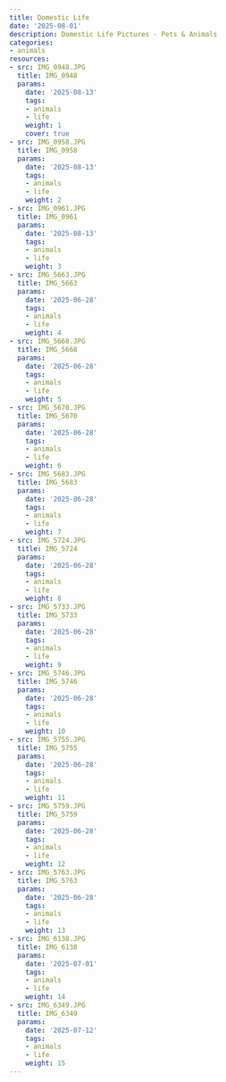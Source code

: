 ```yaml
---
title: Domestic Life
date: '2025-08-01'
description: Domestic Life Pictures - Pets & Animals
categories:
- animals
resources:
- src: IMG_0948.JPG
  title: IMG_0948
  params:
    date: '2025-08-13'
    tags:
    - animals
    - life
    weight: 1
    cover: true
- src: IMG_0958.JPG
  title: IMG_0958
  params:
    date: '2025-08-13'
    tags:
    - animals
    - life
    weight: 2
- src: IMG_0961.JPG
  title: IMG_0961
  params:
    date: '2025-08-13'
    tags:
    - animals
    - life
    weight: 3
- src: IMG_5663.JPG
  title: IMG_5663
  params:
    date: '2025-06-28'
    tags:
    - animals
    - life
    weight: 4
- src: IMG_5668.JPG
  title: IMG_5668
  params:
    date: '2025-06-28'
    tags:
    - animals
    - life
    weight: 5
- src: IMG_5670.JPG
  title: IMG_5670
  params:
    date: '2025-06-28'
    tags:
    - animals
    - life
    weight: 6
- src: IMG_5683.JPG
  title: IMG_5683
  params:
    date: '2025-06-28'
    tags:
    - animals
    - life
    weight: 7
- src: IMG_5724.JPG
  title: IMG_5724
  params:
    date: '2025-06-28'
    tags:
    - animals
    - life
    weight: 8
- src: IMG_5733.JPG
  title: IMG_5733
  params:
    date: '2025-06-28'
    tags:
    - animals
    - life
    weight: 9
- src: IMG_5746.JPG
  title: IMG_5746
  params:
    date: '2025-06-28'
    tags:
    - animals
    - life
    weight: 10
- src: IMG_5755.JPG
  title: IMG_5755
  params:
    date: '2025-06-28'
    tags:
    - animals
    - life
    weight: 11
- src: IMG_5759.JPG
  title: IMG_5759
  params:
    date: '2025-06-28'
    tags:
    - animals
    - life
    weight: 12
- src: IMG_5763.JPG
  title: IMG_5763
  params:
    date: '2025-06-28'
    tags:
    - animals
    - life
    weight: 13
- src: IMG_6138.JPG
  title: IMG_6138
  params:
    date: '2025-07-01'
    tags:
    - animals
    - life
    weight: 14
- src: IMG_6349.JPG
  title: IMG_6349
  params:
    date: '2025-07-12'
    tags:
    - animals
    - life
    weight: 15
---
```


